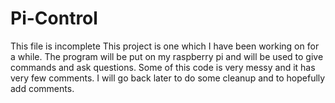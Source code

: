 Pi-Control
==========
This file is incomplete
This project is one which I have been working on for a while. The program will be put on my raspberry pi and will be used to give commands and ask questions. Some of this code is very messy and it has very few comments. I will go back later to do some cleanup and to hopefully add comments.
<!---
Libraries (Jar Files to download)
---------------------------------
-  

Libraries (Included in source)
------------------------------
-  [Java-Weather-API](https://code.google.com/p/java-weather-api/)
-  [Java-Speech-API](https://github.com/The-Shadow/java-speech-api/)
-->
